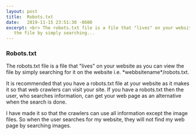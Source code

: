 ```yaml
---
layout: post
title:  Robots.txt
date:   2019-11-15 23:51:30 -0600
excerpt: <br> The robots.txt file is a file that "lives" on your website as you can view
   the file by simply searching...
---
```

<div class = "bloggposts">
<h3>Robots.txt</h3>
<p>The robots.txt file is a file that "lives" on your website as you can view
   the file by simply searching for it on the website i.e. *webbsitename*/robots.txt.
</p>
<p>It is recommended that you have a robots.txt file at your website as it makes it so
   that web crawlers can visit your site. If you have a robots.txt then the user, who searches information,
   can get your web page as an alternative when the search is done.
</p>
<p>I have made it so that the crawlers can use all information except the image files.
   So when the user searches for my website, they will not find my web page by searching images.
</p>
</div>